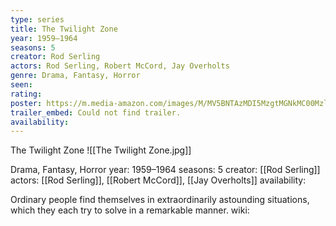 ```yaml
---
type: series
title: The Twilight Zone
year: 1959–1964
seasons: 5
creator: Rod Serling
actors: Rod Serling, Robert McCord, Jay Overholts
genre: Drama, Fantasy, Horror
seen:
rating: 
poster: https://m.media-amazon.com/images/M/MV5BNTAzMDI5MzgtMGNkMC00MzllLWJhNjctNjA1NmViNGUxMzYxXkEyXkFqcGdeQXVyMTQxNzMzNDI@._V1_SX300.jpg
trailer_embed: Could not find trailer.
availability:
---
```

The Twilight Zone
![[The Twilight Zone.jpg]]

Drama, Fantasy, Horror
year: 1959–1964
seasons: 5
creator: [[Rod Serling]]
actors: [[Rod Serling]], [[Robert McCord]], [[Jay Overholts]]
availability:

Ordinary people find themselves in extraordinarily astounding situations, which they each try to solve in a remarkable manner.
wiki: 


